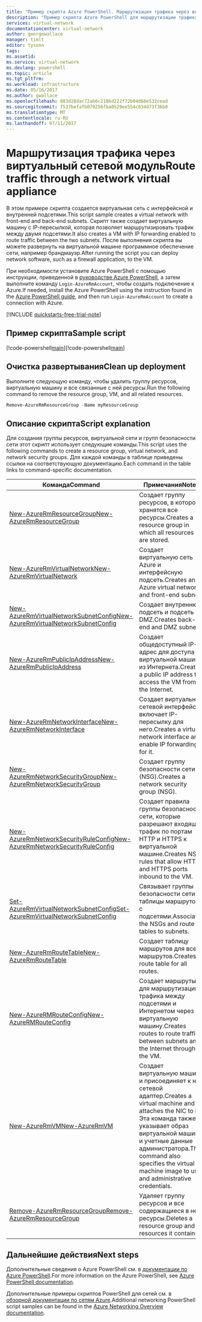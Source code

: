 ```yaml
---
title: "Пример скрипта Azure PowerShell. Маршрутизация трафика через виртуальный сетевой модуль | Документация Майкрософт"
description: "Пример скрипта Azure PowerShell для маршрутизации трафика через виртуальный сетевой модуль брандмауэра."
services: virtual-network
documentationcenter: virtual-network
author: georgewallace
manager: timlt
editor: tysonn
tags: 
ms.assetid: 
ms.service: virtual-network
ms.devlang: powershell
ms.topic: article
ms.tgt_pltfrm: 
ms.workload: infrastructure
ms.date: 05/16/2017
ms.author: gwallace
ms.openlocfilehash: 883d28dac72a66c2186d222f72b04d68e532cead
ms.sourcegitcommit: f537befafb079256fba0529ee554c034d73f36b0
ms.translationtype: MT
ms.contentlocale: ru-RU
ms.lasthandoff: 07/11/2017
---
```

# <a name="route-traffic-through-a-network-virtual-appliance"></a><span data-ttu-id="d43ff-103">Маршрутизация трафика через виртуальный сетевой модуль</span><span class="sxs-lookup"><span data-stu-id="d43ff-103">Route traffic through a network virtual appliance</span></span>

<span data-ttu-id="d43ff-104">В этом примере скрипта создается виртуальная сеть с интерфейсной и внутренней подсетями.</span><span class="sxs-lookup"><span data-stu-id="d43ff-104">This script sample creates a virtual network with front-end and back-end subnets.</span></span> <span data-ttu-id="d43ff-105">Скрипт также создает виртуальную машину с IP-пересылкой, которая позволяет маршрутизировать трафик между двумя подсетями.</span><span class="sxs-lookup"><span data-stu-id="d43ff-105">It also creates a VM with IP forwarding enabled to route traffic between the two subnets.</span></span> <span data-ttu-id="d43ff-106">После выполнения скрипта вы можете развернуть на виртуальной машине программное обеспечение сети, например брандмауэр.</span><span class="sxs-lookup"><span data-stu-id="d43ff-106">After running the script you can deploy network software, such as a firewall application, to the VM.</span></span>

<span data-ttu-id="d43ff-107">При необходимости установите Azure PowerShell с помощью инструкции, приведенной в [руководстве Azure PowerShell](https://docs.microsoft.com/powershell/azureps-cmdlets-docs/), а затем выполните команду `Login-AzureRmAccount`, чтобы создать подключение к Azure.</span><span class="sxs-lookup"><span data-stu-id="d43ff-107">If needed, install the Azure PowerShell using the instruction found in the [Azure PowerShell guide](https://docs.microsoft.com/powershell/azureps-cmdlets-docs/), and then run `Login-AzureRmAccount` to create a connection with Azure.</span></span>

[!INCLUDE [quickstarts-free-trial-note](../../../includes/quickstarts-free-trial-note.md)]

## <a name="sample-script"></a><span data-ttu-id="d43ff-108">Пример скрипта</span><span class="sxs-lookup"><span data-stu-id="d43ff-108">Sample script</span></span>


<span data-ttu-id="d43ff-109">[!code-powershell[main](../../../powershell_scripts/virtual-network/route-traffic-through-nva/route-traffic-through-nva.ps1 "Маршрутизация трафика через виртуальный сетевой модуль")]</span><span class="sxs-lookup"><span data-stu-id="d43ff-109">[!code-powershell[main](../../../powershell_scripts/virtual-network/route-traffic-through-nva/route-traffic-through-nva.ps1 "Route traffic through a network virtual appliance")]</span></span>

## <a name="clean-up-deployment"></a><span data-ttu-id="d43ff-110">Очистка развертывания</span><span class="sxs-lookup"><span data-stu-id="d43ff-110">Clean up deployment</span></span> 

<span data-ttu-id="d43ff-111">Выполните следующую команду, чтобы удалить группу ресурсов, виртуальную машину и все связанные с ней ресурсы.</span><span class="sxs-lookup"><span data-stu-id="d43ff-111">Run the following command to remove the resource group, VM, and all related resources.</span></span>

```powershell
Remove-AzureRmResourceGroup -Name myResourceGroup
```
## <a name="script-explanation"></a><span data-ttu-id="d43ff-112">Описание скрипта</span><span class="sxs-lookup"><span data-stu-id="d43ff-112">Script explanation</span></span>

<span data-ttu-id="d43ff-113">Для создания группы ресурсов, виртуальной сети и групп безопасности сети этот скрипт использует следующие команды.</span><span class="sxs-lookup"><span data-stu-id="d43ff-113">This script uses the following commands to create a resource group, virtual network,  and network security groups.</span></span> <span data-ttu-id="d43ff-114">Для каждой команды в таблице приведены ссылки на соответствующую документацию.</span><span class="sxs-lookup"><span data-stu-id="d43ff-114">Each command in the table links to command-specific documentation.</span></span>

| <span data-ttu-id="d43ff-115">Команда</span><span class="sxs-lookup"><span data-stu-id="d43ff-115">Command</span></span> | <span data-ttu-id="d43ff-116">Примечания</span><span class="sxs-lookup"><span data-stu-id="d43ff-116">Notes</span></span> |
|---|---|
| [<span data-ttu-id="d43ff-117">New-AzureRmResourceGroup</span><span class="sxs-lookup"><span data-stu-id="d43ff-117">New-AzureRmResourceGroup</span></span>](/powershell/module/azurerm.resources/new-azurermresourcegroup)  | <span data-ttu-id="d43ff-118">Создает группу ресурсов, в которой хранятся все ресурсы.</span><span class="sxs-lookup"><span data-stu-id="d43ff-118">Creates a resource group in which all resources are stored.</span></span> |
| [<span data-ttu-id="d43ff-119">New-AzureRmVirtualNetwork</span><span class="sxs-lookup"><span data-stu-id="d43ff-119">New-AzureRmVirtualNetwork</span></span>](/powershell/module/azurerm.network/new-azurermvirtualnetwork) | <span data-ttu-id="d43ff-120">Создает виртуальную сеть Azure и интерфейсную подсеть.</span><span class="sxs-lookup"><span data-stu-id="d43ff-120">Creates an Azure virtual network and front-end subnet.</span></span> |
| [<span data-ttu-id="d43ff-121">New-AzureRmVirtualNetworkSubnetConfig</span><span class="sxs-lookup"><span data-stu-id="d43ff-121">New-AzureRmVirtualNetworkSubnetConfig</span></span>](/powershell/module/azurerm.network/new-azurermvirtualnetworksubnetconfig) | <span data-ttu-id="d43ff-122">Создает внутреннюю подсеть и подсеть DMZ.</span><span class="sxs-lookup"><span data-stu-id="d43ff-122">Creates back-end and DMZ subnets.</span></span> |
| [<span data-ttu-id="d43ff-123">New-AzureRmPublicIpAddress</span><span class="sxs-lookup"><span data-stu-id="d43ff-123">New-AzureRmPublicIpAddress</span></span>](/powershell/module/azurerm.network/new-azurermpublicipaddress) | <span data-ttu-id="d43ff-124">Создает общедоступный IP-адрес для доступа к виртуальной машине из Интернета.</span><span class="sxs-lookup"><span data-stu-id="d43ff-124">Creates a public IP address to access the VM from the Internet.</span></span> |
| [<span data-ttu-id="d43ff-125">New-AzureRmNetworkInterface</span><span class="sxs-lookup"><span data-stu-id="d43ff-125">New-AzureRmNetworkInterface</span></span>](/powershell/module/azurerm.network/new-azurermnetworkinterface) | <span data-ttu-id="d43ff-126">Создает виртуальный сетевой интерфейс и включает IP-пересылку для него.</span><span class="sxs-lookup"><span data-stu-id="d43ff-126">Creates a virtual network interface and enable IP forwarding for it.</span></span> |
| [<span data-ttu-id="d43ff-127">New-AzureRmNetworkSecurityGroup</span><span class="sxs-lookup"><span data-stu-id="d43ff-127">New-AzureRmNetworkSecurityGroup</span></span>](/powershell/module/azurerm.network/new-azurermnetworksecuritygroup) | <span data-ttu-id="d43ff-128">Создает группу безопасности сети (NSG).</span><span class="sxs-lookup"><span data-stu-id="d43ff-128">Creates a network security group (NSG).</span></span> |
| [<span data-ttu-id="d43ff-129">New-AzureRmNetworkSecurityRuleConfig</span><span class="sxs-lookup"><span data-stu-id="d43ff-129">New-AzureRmNetworkSecurityRuleConfig</span></span>](/powershell/module/azurerm.network/new-azurermnetworksecurityruleconfig) | <span data-ttu-id="d43ff-130">Создает правила группы безопасности сети, которые разрешают входящий трафик по портам HTTP и HTTPS к виртуальной машине.</span><span class="sxs-lookup"><span data-stu-id="d43ff-130">Creates NSG rules that allow HTTP and HTTPS ports inbound to the VM.</span></span> |
| [<span data-ttu-id="d43ff-131">Set-AzureRmVirtualNetworkSubnetConfig</span><span class="sxs-lookup"><span data-stu-id="d43ff-131">Set-AzureRmVirtualNetworkSubnetConfig</span></span>](/powershell/module/azurerm.network/set-azurermvirtualnetworksubnetconfig)| <span data-ttu-id="d43ff-132">Связывает группы безопасности сети и таблицы маршрутов с подсетями.</span><span class="sxs-lookup"><span data-stu-id="d43ff-132">Associates the NSGs and route tables to subnets.</span></span> |
| [<span data-ttu-id="d43ff-133">New-AzureRmRouteTable</span><span class="sxs-lookup"><span data-stu-id="d43ff-133">New-AzureRmRouteTable</span></span>](/powershell/module/azurerm.network/new-azurermroutetable)| <span data-ttu-id="d43ff-134">Создает таблицу маршрутов для всех маршрутов.</span><span class="sxs-lookup"><span data-stu-id="d43ff-134">Creates a route table for all routes.</span></span> |
| [<span data-ttu-id="d43ff-135">New-AzureRMRouteConfig</span><span class="sxs-lookup"><span data-stu-id="d43ff-135">New-AzureRMRouteConfig</span></span>](/powershell/module/azurerm.network/new-azurermrouteconfig)| <span data-ttu-id="d43ff-136">Создает маршруты для маршрутизации трафика между подсетями и Интернетом через виртуальную машину.</span><span class="sxs-lookup"><span data-stu-id="d43ff-136">Creates routes to route traffic between subnets and the Internet through the VM.</span></span> |
| [<span data-ttu-id="d43ff-137">New-AzureRmVM</span><span class="sxs-lookup"><span data-stu-id="d43ff-137">New-AzureRmVM</span></span>](/powershell/module/azurerm.compute/new-azurermvm) | <span data-ttu-id="d43ff-138">Создает виртуальную машину и присоединяет к ней сетевой адаптер.</span><span class="sxs-lookup"><span data-stu-id="d43ff-138">Creates a virtual machine and attaches the NIC to it.</span></span> <span data-ttu-id="d43ff-139">Эта команда также указывает образ виртуальной машины и учетные данные администратора.</span><span class="sxs-lookup"><span data-stu-id="d43ff-139">This command also specifies the virtual machine image to use and administrative credentials.</span></span> |
| [<span data-ttu-id="d43ff-140">Remove-AzureRmResourceGroup</span><span class="sxs-lookup"><span data-stu-id="d43ff-140">Remove-AzureRmResourceGroup</span></span>](/powershell/module/azurerm.resources/remove-azurermresourcegroup)  | <span data-ttu-id="d43ff-141">Удаляет группу ресурсов и все содержащиеся в ней ресурсы.</span><span class="sxs-lookup"><span data-stu-id="d43ff-141">Deletes a resource group and all resources it contains.</span></span> |

## <a name="next-steps"></a><span data-ttu-id="d43ff-142">Дальнейшие действия</span><span class="sxs-lookup"><span data-stu-id="d43ff-142">Next steps</span></span>

<span data-ttu-id="d43ff-143">Дополнительные сведения о Azure PowerShell см. в [документации по Azure PowerShell](https://docs.microsoft.com/powershell/azure/overview).</span><span class="sxs-lookup"><span data-stu-id="d43ff-143">For more information on the Azure PowerShell, see [Azure PowerShell documentation](https://docs.microsoft.com/powershell/azure/overview).</span></span>

<span data-ttu-id="d43ff-144">Дополнительные примеры скриптов PowerShell для сетей см. в [обзорной документации по сетям Azure](../powershell-samples.md?toc=%2fazure%2fnetworking%2ftoc.json).</span><span class="sxs-lookup"><span data-stu-id="d43ff-144">Additional networking PowerShell script samples can be found in the [Azure Networking Overview documentation](../powershell-samples.md?toc=%2fazure%2fnetworking%2ftoc.json).</span></span>